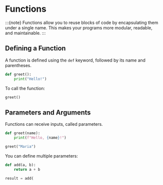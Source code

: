 # Functions

:::{note}
Functions allow you to reuse blocks of code by encapsulating them under a single name. This makes your programs more modular, readable, and maintainable.
:::

## Defining a Function

A function is defined using the `def` keyword, followed by its name and parentheses.

```python
def greet():
    print("Hello!")
```

To call the function:

```python
greet()
```

## Parameters and Arguments

Functions can receive inputs, called parameters.

```python
def greet(name):
    print(f"Hello, {name}!")
```

```python
greet("Maria")
```

You can define multiple parameters:

```python
def add(a, b):
    return a + b

result = add(
